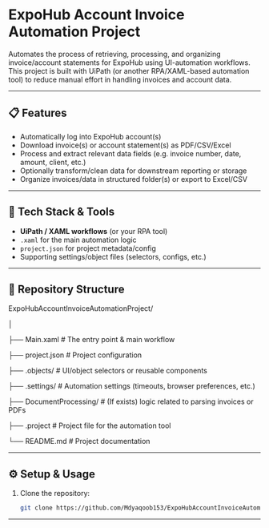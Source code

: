 # ExpoHub Account Invoice Automation Project

Automates the process of retrieving, processing, and organizing invoice/account statements for ExpoHub using UI-automation workflows. This project is built with UiPath (or another RPA/XAML-based automation tool) to reduce manual effort in handling invoices and account data.

---

## 📋 Features

- Automatically log into ExpoHub account(s)  
- Download invoice(s) or account statement(s) as PDF/CSV/Excel  
- Process and extract relevant data fields (e.g. invoice number, date, amount, client, etc.)  
- Optionally transform/clean data for downstream reporting or storage  
- Organize invoices/data in structured folder(s) or export to Excel/CSV  

---

## 🧰 Tech Stack & Tools

- **UiPath / XAML workflows** (or your RPA tool)  
- `.xaml` for the main automation logic  
- `project.json` for project metadata/config  
- Supporting settings/object files (selectors, configs, etc.)  

---

## 📂 Repository Structure

ExpoHubAccountInvoiceAutomationProject/

│

├── Main.xaml # The entry point & main workflow

├── project.json # Project configuration

├── .objects/ # UI/object selectors or reusable components

├── .settings/ # Automation settings (timeouts, browser preferences, etc.)

├── DocumentProcessing/ # (If exists) logic related to parsing invoices or PDFs

├── .project # Project file for the automation tool

└── README.md # Project documentation


---

## ⚙️ Setup & Usage

1. Clone the repository:  
   ```bash
   git clone https://github.com/Mdyaqoob153/ExpoHubAccountInvoiceAutomationProject.git
---
